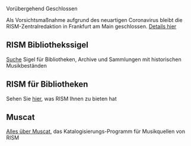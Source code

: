 <div class="p-2 notification is-warning is-light">
    <p class="has-text-weight-semibold">Vorübergehend Geschlossen</p>
    <p>Als Vorsichtsmaßnahme aufgrund des neuartigen Coronavirus bleibt die RISM-Zentralredaktion in Frankfurt am Main geschlossen. <a href="/new_at_rism/2020/03/18/rism-central-office-temporarily-closed.html">Details hier</a></p>
</div>

## RISM Bibliothekssigel

[Suche](/community/sigla.html) Sigel für Bibliotheken, Archive und Sammlungen mit historischen Musikbeständen

## RISM für Bibliotheken

Sehen Sie [hier](/organization/rism-for-libraries.html), was RISM Ihnen zu bieten hat

## Muscat

[Alles über Muscat](/community/muscat.html), das Katalogisierungs-Programm für Musikquellen von RISM
